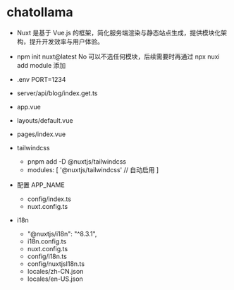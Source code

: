 # chatollama

- Nuxt 是基于 Vue.js 的框架，简化服务端渲染与静态站点生成，提供模块化架构，提升开发效率与用户体验。
- npm init nuxt@latest
  No 可以不选任何模块，后续需要时再通过 npx nuxi add module <name> 添加
- .env
  PORT=1234
- server/api/blog/index.get.ts
- app.vue
- layouts/default.vue
- pages/index.vue
- tailwindcss
  - pnpm add -D @nuxtjs/tailwindcss
  - modules: [
    '@nuxtjs/tailwindcss' // 自动启用
  ]

- 配置 APP_NAME
  - config/index.ts
  - nuxt.config.ts

- i18n
  - "@nuxtjs/i18n": "^8.3.1",
  - i18n.config.ts
  - nuxt.config.ts
  - config/i18n.ts
  - config/nuxtjsI18n.ts
  - locales/zh-CN.json
  - locales/en-US.json
  
